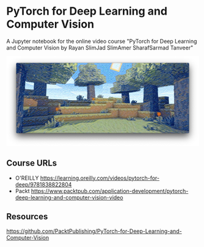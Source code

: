 # PyTorch for Deep Learning and Computer Vision

A Jupyter notebook for the online video course "PyTorch for Deep Learning and Computer Vision
by Rayan SlimJad SlimAmer SharafSarmad Tanveer"

![gogh-style-minecraft.png](./gogh-style-minecraft.png)

## Course URLs

- O'REILLY https://learning.oreilly.com/videos/pytorch-for-deep/9781838822804
- Packt https://www.packtpub.com/application-development/pytorch-deep-learning-and-computer-vision-video

## Resources

https://github.com/PacktPublishing/PyTorch-for-Deep-Learning-and-Computer-Vision
